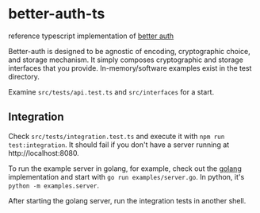 # better-auth-ts
reference typescript implementation of [better auth](https://github.com/jasoncolburne/better-auth)

Better-auth is designed to be agnostic of encoding, cryptographic choice, and storage mechanism.
It simply composes cryptographic and storage interfaces that you provide. In-memory/software
examples exist in the test directory.

Examine `src/tests/api.test.ts` and `src/interfaces` for a start.

## Integration

Check `src/tests/integration.test.ts` and execute it with `npm run test:integration`. It should fail
if you don't have a server running at http://localhost:8080.

To run the example server in golang, for example, check out the
[golang](https://github.com/jasoncolburne/better-auth-go) implementation and start with
`go run examples/server.go`. In python, it's `python -m examples.server`.

After starting the golang server, run the integration tests in another shell.
